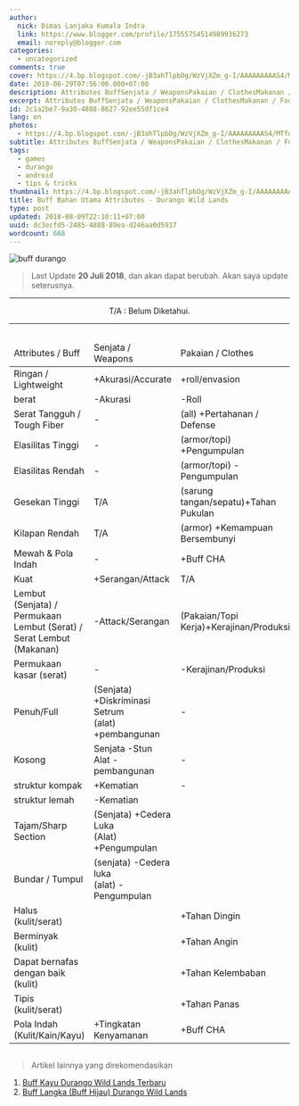 ```yaml
---
author:
  nick: Dimas Lanjaka Kumala Indra
  link: https://www.blogger.com/profile/17555754514989936273
  email: noreply@blogger.com
categories:
  - uncategorized
comments: true
cover: https://4.bp.blogspot.com/-jB3ahTlpbOg/WzVjXZm_g-I/AAAAAAAAAS4/MTfdRe9Dcm8MoF6krkWY_d3iciZPaj4VACLcBGAs/s1600/FB_IMG_15302253070912946.jpg
date: 2018-06-29T07:56:00.000+07:00
description: Attributes BuffSenjata / WeaponsPakaian / ClothesMakanan / FoodsRingan /
excerpt: Attributes BuffSenjata / WeaponsPakaian / ClothesMakanan / FoodsRingan /
id: 2c1a2be7-9a30-4888-8627-92ee55df1ce4
lang: en
photos:
  - https://4.bp.blogspot.com/-jB3ahTlpbOg/WzVjXZm_g-I/AAAAAAAAAS4/MTfdRe9Dcm8MoF6krkWY_d3iciZPaj4VACLcBGAs/s1600/FB_IMG_15302253070912946.jpg
subtitle: Attributes BuffSenjata / WeaponsPakaian / ClothesMakanan / FoodsRingan /
tags:
  - games
  - durango
  - android
  - tips & tricks
thumbnail: https://4.bp.blogspot.com/-jB3ahTlpbOg/WzVjXZm_g-I/AAAAAAAAAS4/MTfdRe9Dcm8MoF6krkWY_d3iciZPaj4VACLcBGAs/s1600/FB_IMG_15302253070912946.jpg
title: Buff Bahan Utama Attributes - Durango Wild Lands
type: post
updated: 2018-08-09T22:10:11+07:00
uuid: dc3ecfd5-2485-4888-89ea-d246aa0d5937
wordcount: 668
---
```


<img src="https://4.bp.blogspot.com/-jB3ahTlpbOg/WzVjXZm_g-I/AAAAAAAAAS4/MTfdRe9Dcm8MoF6krkWY_d3iciZPaj4VACLcBGAs/s1600/FB_IMG_15302253070912946.jpg" alt="buff durango" title="buff durango"><blockquote>Last Update <b>20 Juli 2018</b>, dan akan dapat berubah. Akan saya update seterusnya.<br></blockquote><hr><center>T/A : Belum Diketahui. </center><hr><div style="overflow: auto"><table class="w3-table-all w3-card-4"><thead><tr><td>Attributes / Buff</td><td>Senjata / Weapons</td><td>Pakaian / Clothes</td><td>Makanan / Foods</td></tr></thead><tbody><tr><td>Ringan / Lightweight</td><td>+Akurasi/Accurate</td><td>+roll/envasion</td><td>-Kepuasan</td></tr><tr><td>berat</td><td>-Akurasi</td><td>-Roll</td><td>-</td></tr><tr><td>Serat Tangguh / Tough Fiber</td><td>-</td><td>(all) +Pertahanan / Defense</td><td>+Kekenyangan</td></tr><tr><td>Elasilitas Tinggi</td><td>-</td><td>(armor/topi) +Pengumpulan</td><td>-</td></tr><tr><td>Elasilitas Rendah</td><td>-</td><td>(armor/topi) -Pengumpulan</td><td>-</td></tr><tr><td>Gesekan Tinggi</td><td>T/A</td><td>(sarung tangan/sepatu)+Tahan Pukulan</td><td>-</td></tr><tr><td>Kilapan Rendah</td><td>T/A</td><td>(armor) +Kemampuan Bersembunyi</td><td>-</td></tr><tr><td>Mewah &amp; Pola Indah</td><td>-</td><td>+Buff CHA</td><td>-</td></tr><tr><td>Kuat</td><td>+Serangan/Attack</td><td>T/A</td><td>-</td></tr><tr><td>Lembut (Senjata) / Permukaan Lembut (Serat) / Serat Lembut (Makanan)</td><td>-Attack/Serangan</td><td>(Pakaian/Topi Kerja)+Kerajinan/Produksi</td><td>+Mudah Dicerna</td></tr><tr><td>Permukaan kasar (serat)</td><td>-</td><td>-Kerajinan/Produksi</td><td>-</td></tr><tr><td>Penuh/Full</td><td>(Senjata) +Diskriminasi Setrum<br>(alat) +pembangunan</td><td>-</td><td>-</td></tr><tr><td>Kosong</td><td>Senjata -Stun<br>Alat -pembangunan</td><td>-</td><td>-</td></tr><tr><td>struktur kompak</td><td>+Kematian</td><td>-</td><td>-</td></tr><tr><td>struktur lemah</td><td>-Kematian</td><td></td><td></td></tr><tr><td>Tajam/Sharp Section</td><td>(Senjata) +Cedera Luka <br> (Alat) +Pengumpulan</td><td></td><td></td></tr><tr><td>Bundar / Tumpul</td><td>(senjata) -Cedera luka<br>(alat) -Pengumpulan</td><td></td><td></td></tr><tr><td>Halus (kulit/serat)</td><td></td><td>+Tahan Dingin</td><td></td></tr><tr><td>Berminyak (kulit)</td><td></td><td>+Tahan Angin</td><td></td></tr><tr><td>Dapat bernafas dengan baik (kulit)</td><td></td><td>+Tahan Kelembaban</td><td></td></tr><tr><td>Tipis (kulit/serat)</td><td></td><td>+Tahan Panas</td><td></td></tr><tr><td>Pola Indah (Kulit/Kain/Kayu)</td><td>+Tingkatan Kenyamanan</td><td>+Buff CHA</td><td></td></tr></tbody></table></div><div><blockquote>Artikel lainnya yang direkomendasikan</blockquote><ol> <li><a href="https://webmanajemen.com/2018/08/buff-kayu-durango-wild-lands-english.html" title="Buff Kayu Durango Wild Lands" alt="Woods buff Durango Wild Lands" rel="follow">Buff Kayu Durango Wild Lands Terbaru</a></li> <li><a href="https://webmanajemen.com/2018/06/buff-langka-durango-wild-lands.html" title="Buff Langka (Buff Hijau) Durango Wild Lands" alt="Buff Langka (Buff Hijau) Durango Wild Lands" rel="follow">Buff Langka (Buff Hijau) Durango Wild Lands</a></li></ol></div>